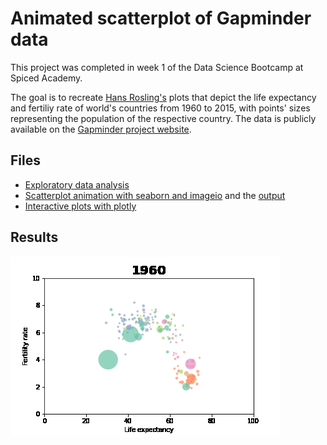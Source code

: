 # Animated scatterplot of Gapminder data

This project was completed in week 1 of the Data Science Bootcamp at Spiced Academy.

The goal is to recreate [Hans Rosling's](https://youtu.be/fTznEIZRkLg) plots that depict the life expectancy and fertiliy rate of world's countries from 1960 to 2015, with points' sizes representing the population of the respective country. The data is publicly available on the [Gapminder project website](https://www.gapminder.org/data/).

## Files
- [Exploratory data analysis](https://github.com/lorenanda/animated-scatterplot/blob/main/gapminder.ipynb)
- [Scatterplot animation with seaborn and imageio](https://github.com/lorenanda/animated-scatterplot/blob/main/animated_scatterplot.ipynb) and the [output](https://github.com/lorenanda/animated-scatterplot/blob/main/scatterplot.gif)
- [Interactive plots with plotly](https://github.com/lorenanda/animated-scatterplot/blob/main/gapminder_plotly.ipynb)


## Results
![animated_scatterplot](https://github.com/lorenanda/animated-scatterplot/blob/main/scatterplot.gif)
